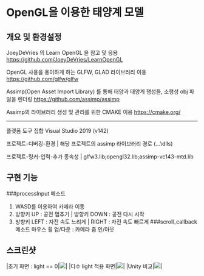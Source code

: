 # OpenGL을 이용한 태양계 모델

## 개요 및 환경설정

JoeyDeVries 의 Learn OpenGL 을 참고 및 응용 <https://github.com/JoeyDeVries/LearnOpenGL>

OpenGL 사용을 용이하게 하는 GLFW, GLAD 라이브러리 이용 <https://github.com/glfw/glfw>

Assimp(Open Asset Import Library) 를 통해 태양과 태양계 행성들, 소행성 obj 파일을 렌더링 <https://github.com/assimp/assimp>

Assimp의 라이브러리 생성 및 관리를 위한 CMAKE 이용 <https://cmake.org/>
--- -
플랫폼 도구 집합 Visual Studio 2019 (v142)

프로젝트-디버깅-환경 | 해당 프로젝트의 assimp 라이브러리 경로 (\...\dlls)

프로젝트-링커-입력-추가 종속성 | glfw3.lib;opengl32.lib;assimp-vc143-mtd.lib


## 구현 기능
###processInput 메소드
1. WASD를 이용하여 카메라 이동
2. 방향키 UP : 공전 멈추기 | 방향키 DOWN :  공전 다시 시작
3. 방향키 LEFT : 자전 속도 느리게 | RIGHT : 자전 속도 빠르게
###scroll_callback 메소드
마우스 휠 업/다운 : 카메라 줌 인/아웃

## 스크린샷
|초기 화면 : light == 0|<img src="https://github.com/2023-SMU-Capstone-design/gles3jni/assets/87518434/3b344e18-2a58-4cca-a3db-d1ed61e3485c"></img>|
|다수 light 적용 화면|<img src="https://github.com/2023-SMU-Capstone-design/gles3jni/assets/87518434/b0153a1b-81c8-40b6-bee7-a7e7e89f5509"></img>|
|Unity 비교|<img src="https://github.com/2023-SMU-Capstone-design/gles3jni/assets/87518434/a5db96bd-eb39-40b4-802b-9205975f1914"></img>|
